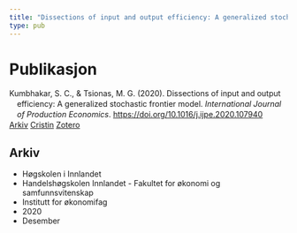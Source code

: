 ```yaml
---
title: "Dissections of input and output efficiency: A generalized stochastic frontier model"
type: pub
---
```

<h1>Publikasjon</h1>
<article id="csl-bib-container-NQRHD5RY" class="csl-bib-container">
  <div class="csl-bib-body" style="line-height: 1.35; padding-left: 1em; text-indent:-1em;">
  <div class="csl-entry">Kumbhakar, S. C., &amp; Tsionas, M. G. (2020). Dissections of input and output efficiency: A generalized stochastic frontier model. <i>International Journal of Production Economics</i>. <a href="https://doi.org/10.1016/j.ijpe.2020.107940">https://doi.org/10.1016/j.ijpe.2020.107940</a></div>
</div>
  <div class="csl-bib-buttons">
    <a href="#taxonomy-article-NQRHD5RY" class="csl-bib-button">Arkiv</a>
    <a href="https://app.cristin.no/results/show.jsf?id=1858424" alt="Cristin URL" class="csl-bib-button">Cristin</a>
    <a href="http://zotero.org/groups/5022929/items/NQRHD5RY" alt="Zotero URL" class="csl-bib-button">Zotero</a>
  </div>
  <div id="csl-bib-meta-container-NQRHD5RY"></div>
</article>
<div id="csl-bib-meta-NQRHD5RY" class="csl-bib-meta">
  <article id="taxonomy-article-NQRHD5RY" class="taxonomy-article">
    <h1>Arkiv</h1>
    <ul>
      <li>Høgskolen i Innlandet</li>
      <li>Handelshøgskolen Innlandet - Fakultet for økonomi og samfunnsvitenskap</li>
      <li>Institutt for økonomifag</li>
      <li>2020</li>
      <li>Desember</li>
    </ul>
  </article>
</div>
